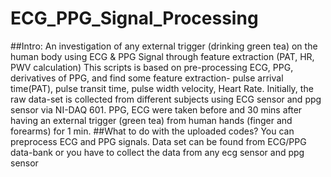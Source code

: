 # ECG_PPG_Signal_Processing 
##Intro: 
An investigation of any external trigger (drinking green tea) on the human body using ECG & PPG Signal through feature extraction (PAT, HR, PWV calculation)
This scripts is based on pre-processing ECG, PPG, derivatives of PPG, and find some feature extraction- pulse arrival time(PAT), pulse transit time, pulse width velocity, Heart Rate. Initially, the raw data-set is collected from different subjects using ECG sensor and ppg sensor via NI-DAQ 601. PPG, ECG were taken before and 30 mins after having an external trigger (green tea) from human hands (finger and forearms) for 1 min. 
##What to do with the uploaded codes?
You can preprocess ECG and PPG signals. Data set can be found from ECG/PPG data-bank or you have to collect the data from any ecg sensor and ppg sensor
